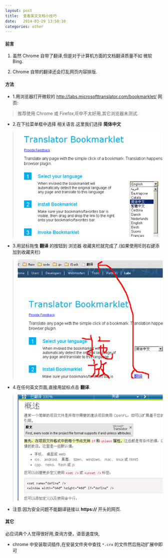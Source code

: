 ```yaml
---
layout: post
title:  查看英文文档小技巧
date:   2014-03-29 13:50:10
categories: other
---
```

#### 前言

  1. 虽然 Chrome 自带了翻译,但是对于计算机方面的文档翻译质量不如 微软 Bing.

  2. Chrome 自带的翻译还会打乱网页内容排版.

<!-- more -->
 
#### 方法

 * 1.用浏览器打开微软的 http://labs.microsofttranslator.com/bookmarklet/ 网页:
 
 > 推荐使用 Chrome 或 Firefox,IE中不太好用,其它浏览器未测试.
 
 * 2.在下拉菜单框中选择 相关语言.这里我们选择 **简体中文**
 
  > ![image-step2](/assets/img/step2.png) 
 
 * 3.用鼠标拖曳 **翻译** 的按钮到 浏览器 收藏夹栏就完成了.(如果使用IE则右键添加到收藏夹栏)
 
  > ![image-step3](/assets/img/step3.png) 	
 
 * 4.在任何英文页面,直接用鼠标点击 **翻译**.
 
 > ![image-demo](/assets/img/demo1.png)
 
 * 注意:因为安全问题不能翻译链接以 **https://** 开头的网页.


#### 其它

必应词典个人觉得很好用,查询方便，语音速度快,

 * chrome 中安装取词插件,在安装文件夹中查找 `*.crx` 的文件然后拖动扩展中即可